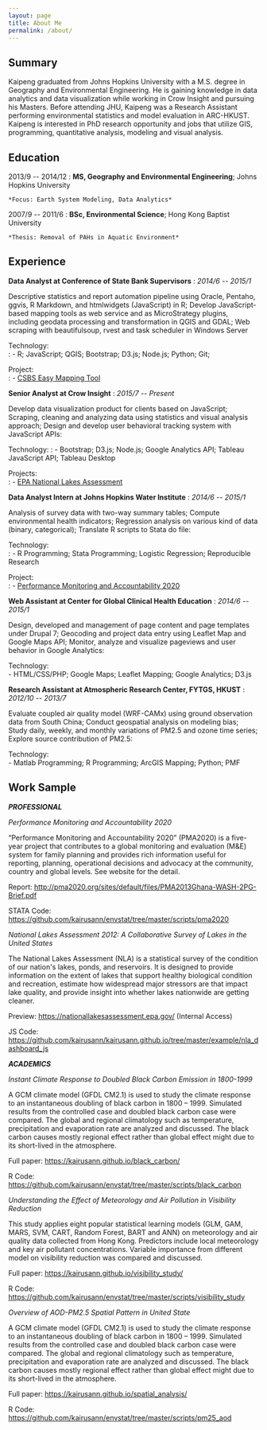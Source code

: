 ```yaml
---
layout: page
title: About Me
permalink: /about/
---
```


Summary
-------
Kaipeng graduated from Johns Hopkins University with a M.S. degree in Geography and Environmental Engineering. He is gaining knowledge in data analytics and data visualization while working in Crow Insight and pursuing his Masters. Before attending JHU, Kaipeng was a Research Assistant performing environmental statistics and model evaluation in ARC-HKUST. Kaipeng is interested in PhD research opportunity and jobs that utilize GIS, programming, quantitative analysis, modeling and visual analysis.

Education
---------
2013/9 -- 2014/12
:   **MS, Geography and Environmental Engineering**; Johns Hopkins University

    *Focus: Earth System Modeling, Data Analytics*

2007/9 -- 2011/6
:   **BSc, Environmental Science**; Hong Kong Baptist University

    *Thesis: Removal of PAHs in Aquatic Environment*

Experience
----------
**Data Analyst at Conference of State Bank Supervisors**
:    *2014/6 -- 2015/1*

Descriptive statistics and report automation pipeline using Oracle, Pentaho, ggvis, R Markdown, and htmlwidgets (JavaScript) in R; Develop JavaScript-based mapping tools as web service and as MicroStrategy plugins, including geodata processing and transformation in QGIS and GDAL; Web scraping with beautifulsoup, rvest and task scheduler in Windows Server

Technology:  
:    - R; JavaScript; QGIS; Bootstrap; D3.js; Node.js; Python; Git; 

Project:  
:    - [CSBS Easy Mapping Tool](../mappingtool)

**Senior Analyst at Crow Insight**
:    *2015/7 -- Present*

Develop data visualization product for clients based on JavaScript; Scraping, cleaning and analyzing data using statistics and visual analysis approach; Design and develop user behavioral tracking system with JavaScript APIs:

Technology:
:    - Bootstrap; D3.js; Node.js; Google Analytics API; Tableau JavaScript API; Tableau Desktop

Projects:  
:    - [EPA National Lakes Assessment](https://nationallakesassessment.epa.gov/)

**Data Analyst Intern at Johns Hopkins Water Institute**
:    *2014/6 -- 2015/1*

Analysis of survey data with two-way summary tables; Compute environmental health indicators; Regression analysis on various kind of data (binary, categorical); Translate R scripts to Stata do file:

Technology:  
:    - R Programming; Stata Programming; Logistic Regression; Reproducible Research

Project:  
:    - [Performance Monitoring and Accountability 2020](http://www.pma2020.org/)

**Web Assistant at Center for Global Clinical Health Education**
:    *2014/6 -- 2015/1*

Design, developed and management of page content and page templates under Drupal 7; Geocoding and project data entry using Leaflet Map and Google Maps API; Monitor, analyze and visualize pageviews and user behavior in Google Analytics:

Technology:  
    - HTML/CSS/PHP; Google Maps; Leaflet Mapping; Google Analytics; D3.js

**Research Assistant at Atmospheric Research Center, FYTGS, HKUST**
:    *2012/10 -- 2013/7*

Evaluate coupled air quality model (WRF-CAMx) using ground observation data from South China; Conduct geospatial analysis on modeling bias; Study daily, weekly, and monthly variations of PM2.5 and ozone time series; Explore source contribution of PM2.5:

Technology:  
    - Matlab Programming; R Programming; ArcGIS Mapping; Python; PMF

Work Sample
-----------

***PROFESSIONAL***

*Performance Monitoring and Accountability 2020*

“Performance Monitoring and Accountability 2020” (PMA2020) is a five-year project that contributes to a global monitoring and evaluation (M&E) system for family planning and provides rich information useful for reporting, planning, operational decisions and advocacy at the community, country and global levels. See website for the detail.

Report: <http://pma2020.org/sites/default/files/PMA2013Ghana-WASH-2PG-Brief.pdf>

STATA Code: <https://github.com/kairusann/envstat/tree/master/scripts/pma2020>

*National Lakes Assessment 2012: A Collaborative Survey of Lakes in the United States*

The National Lakes Assessment (NLA) is a statistical survey of the condition of our nation's lakes, ponds, and reservoirs. It is designed to provide information on the extent of lakes that support healthy biological condition and recreation, estimate how widespread major stressors are that impact lake quality, and provide insight into whether lakes nationwide are getting cleaner.

Preview: <https://nationallakesassessment.epa.gov/> (Internal Access)

JS Code: <https://github.com/kairusann/kairusann.github.io/tree/master/example/nla_dashboard_js>

***ACADEMICS***

*Instant Climate Response to Doubled Black Carbon Emission in 1800-1999*

A GCM climate model (GFDL CM2.1) is used to study the climate response to an instantaneous doubling of black carbon in 1800 – 1999. Simulated results from the controlled case and doubled black carbon case were compared. The global and regional climatology such as temperature, precipitation and evaporation rate are analyzed and discussed. The black carbon causes mostly regional effect rather than global effect might due to its short-lived in the atmosphere.

Full paper: <https://kairusann.github.io/black_carbon/>

R Code: <https://github.com/kairusann/envstat/tree/master/scripts/black_carbon>

*Understanding the Effect of Meteorology and Air Pollution in Visibility Reduction*

This study applies eight popular statistical learning models (GLM, GAM, MARS, SVM, CART, Random Forest, BART and ANN) on meteorology and air quality data collected from Hong Kong. Predictors include local meteorology and key air pollutant concentrations. Variable importance from different model on visibility reduction was compared and discussed.

Full paper: <https://kairusann.github.io/visibility_study/>

R Code: <https://github.com/kairusann/envstat/tree/master/scripts/visibility_study>

*Overview of AOD-PM2.5 Spatial Pattern in United State*

A GCM climate model (GFDL CM2.1) is used to study the climate response to an instantaneous doubling of black carbon in 1800 – 1999. Simulated results from the controlled case and doubled black carbon case were compared. The global and regional climatology such as temperature, precipitation and evaporation rate are analyzed and discussed. The black carbon causes mostly regional effect rather than global effect might due to its short-lived in the atmosphere.

Full paper: <https://kairusann.github.io/spatial_analysis/>

R Code: <https://github.com/kairusann/envstat/tree/master/scripts/pm25_aod>
